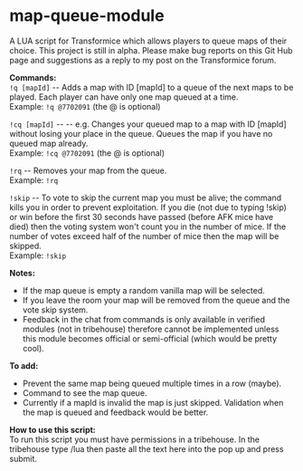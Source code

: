 # map-queue-module
A LUA script for Transformice which allows players to queue maps of their choice. This project is still in alpha. Please make bug reports on this Git Hub page and suggestions as a reply to my post on the Transformice forum.

**Commands:**\
`!q [mapId]` -- Adds a map with ID [mapId] to a queue of the next maps to be played. Each player can have only one map queued at a time.\
Example: `!q @7702091` (the @ is optional)

`!cq [mapId]` -- -- e.g. Changes your queued map to a map with ID [mapId] without losing your place in the queue. Queues the map if you have no queued map already.\
Example: `!cq @7702091` (the @ is optional)

`!rq` -- Removes your map from the queue.\
Example: `!rq`

`!skip` -- To vote to skip the current map you must be alive; the command kills you in order to prevent exploitation. If you die (not due to typing !skip) or win before the first 30 seconds have passed (before AFK mice have died) then the voting system won't count you in the number of mice. If the number of votes exceed half of the number of mice then the map will be skipped.\
Example: `!skip`

**Notes:**
- If the map queue is empty a random vanilla map will be selected.
- If you leave the room your map will be removed from the queue and the vote skip system.
- Feedback in the chat from commands is only available in verified modules (not in tribehouse) therefore cannot be implemented unless this module becomes official or semi-official (which would be pretty cool).

**To add:**
- Prevent the same map being queued multiple times in a row (maybe).
- Command to see the map queue.
- Currently if a mapId is invalid the map is just skipped. Validation when the map is queued and feedback would be better.

**How to use this script:**\
To run this script you must have permissions in a tribehouse. In the tribehouse type /lua then paste all the text here into the pop up and press submit.
